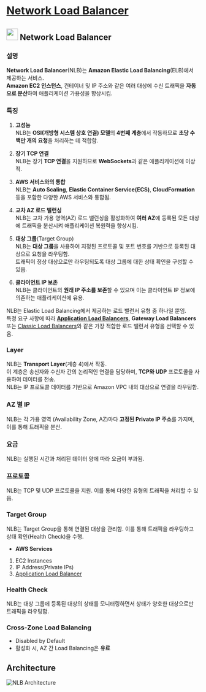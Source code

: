 # [Network Load Balancer](https://docs.aws.amazon.com/elasticloadbalancing/latest/network/introduction.html)

## <img src = "https://github.com/LeeWooJung/AWS-SAA-C03/assets/31682438/9be75430-b203-4add-b571-8148af569286" width = "30" height = "30"> Network Load Balancer    

### 설명

**Network Load Balancer**(NLB)는 **Amazon Elastic Load Balancing**(ELB)에서 제공하는 서비스.  
**Amazon EC2 인스턴스**, 컨테이너 및 IP 주소와 같은 여러 대상에 수신 트래픽을 **자동으로 분산**하여 애플리케이션 가용성을 향상시킴. 

### 특징

1. **고성능**  
NLB는 **OSI(개방형 시스템 상호 연결) ​​모델**의 **4번째 계층**에서 작동하므로 **초당 수백만 개의 요청**을 처리하는 데 적합함.

2. **장기 TCP 연결**  
NLB는 장기 **TCP 연결**을 지원하므로 **WebSockets**과 같은 애플리케이션에 이상적.

3. **AWS 서비스와의 통합**  
NLB는 **Auto Scaling**, **Elastic Container Service(ECS)**, **CloudFormation** 등을 포함한 다양한 AWS 서비스와 통합됨.

4. **교차 AZ 로드 밸런싱**  
NLB는 교차 가용 영역(AZ) 로드 밸런싱을 활성화하여 **여러 AZ**에 등록된 모든 대상에 트래픽을 분산시켜 애플리케이션 복원력을 향상시킴.

5. **대상 그룹**(Target Group)  
NLB는 **대상 그룹**을 사용하여 지정된 프로토콜 및 포트 번호를 기반으로 등록된 대상으로 요청을 라우팅함.  
트래픽이 정상 대상으로만 라우팅되도록 대상 그룹에 대한 상태 확인을 구성할 수 있음.

6. **클라이언트 IP 보존**  
NLB는 클라이언트의 **원래 IP 주소를 보존**할 수 있으며 이는 클라이언트 IP 정보에 의존하는 애플리케이션에 유용.

NLB는 Elastic Load Balancing에서 제공하는 로드 밸런서 유형 중 하나일 뿐임.  
특정 요구 사항에 따라 **[Application Load Balancers](https://github.com/LeeWooJung/AWS-SAA-C03/tree/main/5.%20Network/5-2.%20Load%20Balancer/5-2-2.%20Application%20Load%20Balancer)**, **Gateway Load Balancers** 또는 [Classic Load Balancers](https://github.com/LeeWooJung/AWS-SAA-C03/tree/main/5.%20Network/5-2.%20Load%20Balancer/5-2-1.%20Classic%20Load%20Balancer(deprecated))와 같은 가장 적합한 로드 밸런서 유형을 선택할 수 있음.

### Layer

NLB는 **Transport Layer**(계층 4)에서 작동.  
이 계층은 송신자와 수신자 간의 논리적인 연결을 담당하며, **TCP와 UDP** 프로토콜을 사용하여 데이터를 전송.  
NLB는 IP 프로토콜 데이터를 기반으로 Amazon VPC 내의 대상으로 연결을 라우팅함.

### AZ 별 IP
NLB는 각 가용 영역 (Availability Zone, AZ)마다 **고정된 Private IP 주소**를 가지며, 이를 통해 트래픽을 분산.

### 요금
NLB는 실행된 시간과 처리된 데이터 양에 따라 요금이 부과됨.

### 프로토콜
NLB는 TCP 및 UDP 프로토콜을 지원. 이를 통해 다양한 유형의 트래픽을 처리할 수 있음.

### Target Group
NLB는 Target Group을 통해 연결된 대상을 관리함. 이를 통해 트래픽을 라우팅하고 상태 확인(Health Check)을 수행.

* **AWS Services**  
1. EC2 Instances
2. IP Address(Private IPs)
3. [Application Load Balancer](https://github.com/LeeWooJung/AWS-SAA-C03/tree/main/5.%20Network/5-2.%20Load%20Balancer/5-2-2.%20Application%20Load%20Balancer)

### Health Check
NLB는 대상 그룹에 등록된 대상의 상태를 모니터링하면서 상태가 양호한 대상으로만 트래픽을 라우팅함.

### Cross-Zone Load Balancing

* Disabled by Default
* 활성화 시, AZ 간 Load Balancing은 **유료**

## Architecture

![NLB Architecture](https://github.com/LeeWooJung/AWS-SAA-C03/assets/31682438/10c2567c-704c-4365-820a-53149ba28dc4)